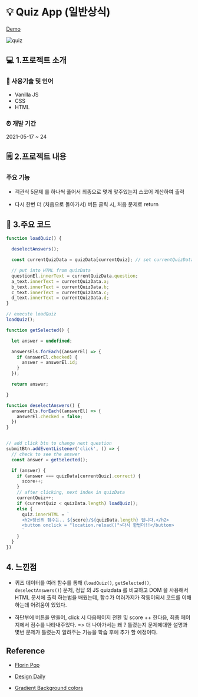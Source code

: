 
#  💡 Quiz App (일반상식)


[ Demo](http://quiz1.jacobko.info/)

![quiz](https://user-images.githubusercontent.com/28912774/119346330-0a316f80-bcd5-11eb-8a63-38a7f70b2ca7.gif)



## 💻 1.프로젝트 소개  

### 📝 사용기술 및 언어    

- Vanilla JS
- CSS
- HTML

### ⏰ 개발 기간  
2021-05-17 ~ 24 


## 🗒 2.프로젝트 내용

### 주요 기능

- 객관식 5문제 를 하나씩 풀어서 최종으로 몇개 맟주었는지 스코어 계산하여 출력

- 다시 한번 더 (처음으로 돌아가서) 버튼 클릭 시, 처음 문제로 return 




## 📌 3.주요 코드

```js
function loadQuiz() {

  deselectAnswers();

  const currentQuizData = quizData[currentQuiz]; // set currentQuizData

  // put into HTML from quizData
  questionEl.innerText = currentQuizData.question;
  a_text.innerText = currentQuizData.a;
  b_text.innerText = currentQuizData.b;
  c_text.innerText = currentQuizData.c;
  d_text.innerText = currentQuizData.d;
}

// execute loadQuiz
loadQuiz();

function getSelected() {

  let answer = undefined;

  answersEls.forEach((answerEl) => {
    if (answerEl.checked) {
      answer = answerEl.id;
    }
  });

  return answer;

}

function deselectAnswers() {
  answersEls.forEach((answerEl) => {
    answerEl.checked = false;
  })
}


// add click btn to change next question
submitBtn.addEventListener('click', () => {
  // check to see the answer
  const answer = getSelected();

  if (answer) {
    if (answer === quizData[currentQuiz].correct) {
      score++;
    }
    // after clicking, next index in quizData
    currentQuiz++;
    if (currentQuiz < quizData.length) loadQuiz();
    else {
      quiz.innerHTML = `
      <h2>당신의 점수는.. ${score}/${quizData.length} 입니다.</h2>
      <button onclick = "location.reload()">다시 한번더!!</button>
      `
    }
  }
})
```

## 4. 느낀점

- 퀴즈 데이터를 여러 함수를 통해 (`loadQuiz()`, `getSelected()`, `deselectAnswers()`) 문제, 정답 의 JS quizdata 를 비교하고 DOM 을 사용해서 HTML 문서에 출력 하는법을 배웠는데, 함수가 여러가지가 작동이되서 코드를 이해하는데 어려움이 있었다.

- 하단부에 버튼을 만들어, click 시 다음페이지 전환 및 score ++ 한다음, 최종 페이지에서 점수를 나타내주었다. => 더 나아가서는 왜 ? 틀렸는지 문제에대한 설명과 몇번 문제가 틀렸는지 알려주는 기능을 학습 후에 추가 할 예정이다.



## Reference

- [Florin Pop](https://www.youtube.com/watch?v=dtKciwk_si4&t=1788s)

- [Design Daily](https://www.uidesigndaily.com/posts/sketch-questionnaire-choice-submit-day-924)

- [Gradient Background colors](https://www.eggradients.com/)